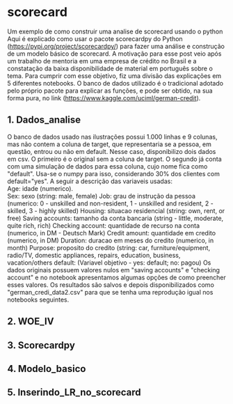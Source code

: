 # scorecard
Um exemplo de como construir uma analise de scorecard usando o python
Aqui é explicado como usar o pacote scorecardpy do Python (https://pypi.org/project/scorecardpy/) para fazer uma análise e construção de um modelo básico de scorecard. A motivação para esse post veio após um trabalho de mentoria em uma empresa de crédito no Brasil e a constatação da baixa disponibilidade de material em português sobre o tema. Para cumprir com esse objetivo, fiz uma divisão das explicações em 5 diferentes notebooks. O banco de dados utilizado é o tradicional adotado pelo próprio pacote para explicar as funções, e pode ser obtido, na sua forma pura, no link (https://www.kaggle.com/uciml/german-credit).

## 1. Dados_analise
   O banco de dados usado nas ilustrações possui 1.000 linhas e 9 colunas, mas não contem a coluna de target, que representaria se a pessoa, em questão, entrou ou não em default. Nesse caso, disponibilizo dois dados em csv. O primeiro é o original sem a coluna de target. O segundo já conta com uma simulação de dados para essa coluna, cujo nome fica como "default". Usa-se o numpy para isso, considerando 30% dos clientes com default="yes". A seguir a descrição das variaveis usadas:  <br>
Age: idade (numerico). <br>
Sex: sexo (string: male, female)
Job: grau de instrução da pessoa (numerico: 0 - unskilled and non-resident, 1 - unskilled and resident, 2 - skilled, 3 - highly skilled)
Housing: situacao residencial (string: own, rent, or free)
Saving accounts: tamanho da conta bancaria (string - little, moderate, quite rich, rich)
Checking account: quantidade de recurso na conta (numerico, in DM - Deutsch Mark)
Credit amount: quantidade em credito (numerico, in DM)
Duration: duracao em meses do credito (numerico, in month)
Purpose: proposito do credito (string: car, furniture/equipment, radio/TV, domestic appliances, repairs, education, business, vacation/others
default: (Variavel objetivo - yes: default; no: pagou)
  Os dados originais possuem valores nulos em "saving accounts" e "checking account" e no notebook apresentamos algumas opções de como preencher esses valores. Os resultados são salvos e depois disponibilizados como "german_credi_data2.csv" para que se tenha uma reprodução igual nos notebooks seguintes.
   
## 2. WOE_IV


## 3. Scorecardpy


## 4. Modelo_basico


## 5. Inserindo_LR_no_scorecard
